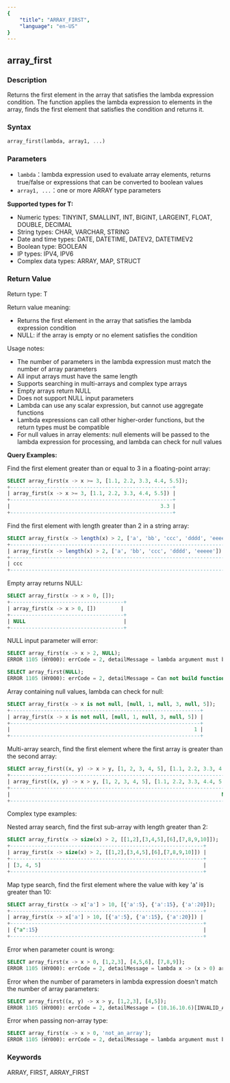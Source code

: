 ```yaml
---
{
    "title": "ARRAY_FIRST",
    "language": "en-US"
}
---
```


## array_first

<version since="2.0.0">

</version>

### Description

Returns the first element in the array that satisfies the lambda expression condition. The function applies the lambda expression to elements in the array, finds the first element that satisfies the condition and returns it.

### Syntax

```sql
array_first(lambda, array1, ...)
```

### Parameters

- `lambda`：lambda expression used to evaluate array elements, returns true/false or expressions that can be converted to boolean values
- `array1, ...`：one or more ARRAY<T> type parameters

**Supported types for T:**
- Numeric types: TINYINT, SMALLINT, INT, BIGINT, LARGEINT, FLOAT, DOUBLE, DECIMAL
- String types: CHAR, VARCHAR, STRING
- Date and time types: DATE, DATETIME, DATEV2, DATETIMEV2
- Boolean type: BOOLEAN
- IP types: IPV4, IPV6
- Complex data types: ARRAY, MAP, STRUCT

### Return Value

Return type: T

Return value meaning:
- Returns the first element in the array that satisfies the lambda expression condition
- NULL: if the array is empty or no element satisfies the condition

Usage notes:
- The number of parameters in the lambda expression must match the number of array parameters
- All input arrays must have the same length
- Supports searching in multi-arrays and complex type arrays
- Empty arrays return NULL
- Does not support NULL input parameters
- Lambda can use any scalar expression, but cannot use aggregate functions
- Lambda expressions can call other higher-order functions, but the return types must be compatible
- For null values in array elements: null elements will be passed to the lambda expression for processing, and lambda can check for null values

**Query Examples:**

Find the first element greater than or equal to 3 in a floating-point array:
```sql
SELECT array_first(x -> x >= 3, [1.1, 2.2, 3.3, 4.4, 5.5]);
+-----------------------------------------------------+
| array_first(x -> x >= 3, [1.1, 2.2, 3.3, 4.4, 5.5]) |
+-----------------------------------------------------+
|                                                 3.3 |
+-----------------------------------------------------+
```

Find the first element with length greater than 2 in a string array:
```sql
SELECT array_first(x -> length(x) > 2, ['a', 'bb', 'ccc', 'dddd', 'eeeee']);
+----------------------------------------------------------------------+
| array_first(x -> length(x) > 2, ['a', 'bb', 'ccc', 'dddd', 'eeeee']) |
+----------------------------------------------------------------------+
| ccc                                                                  |
+----------------------------------------------------------------------+
```

Empty array returns NULL:
```sql
SELECT array_first(x -> x > 0, []);
+-------------------------------------+
| array_first(x -> x > 0, [])        |
+-------------------------------------+
| NULL                                |
+-------------------------------------+
```

NULL input parameter will error:
```sql
SELECT array_first(x -> x > 2, NULL);
ERROR 1105 (HY000): errCode = 2, detailMessage = lambda argument must be array but is NULL

SELECT array_first(NULL);
ERROR 1105 (HY000): errCode = 2, detailMessage = Can not build function: 'array_first', expression: array_first(NULL), The 1st arg of array_filter must be lambda but is NULL
```

Array containing null values, lambda can check for null:
```sql
SELECT array_first(x -> x is not null, [null, 1, null, 3, null, 5]);
+--------------------------------------------------------------+
| array_first(x -> x is not null, [null, 1, null, 3, null, 5]) |
+--------------------------------------------------------------+
|                                                            1 |
+--------------------------------------------------------------+
```

Multi-array search, find the first element where the first array is greater than the second array:
```sql
SELECT array_first((x, y) -> x > y, [1, 2, 3, 4, 5], [1.1, 2.2, 3.3, 4.4, 5.5]);
+--------------------------------------------------------------------------+
| array_first((x, y) -> x > y, [1, 2, 3, 4, 5], [1.1, 2.2, 3.3, 4.4, 5.5]) |
+--------------------------------------------------------------------------+
|                                                                     NULL |
+--------------------------------------------------------------------------+
```

Complex type examples:

Nested array search, find the first sub-array with length greater than 2:
```sql
SELECT array_first(x -> size(x) > 2, [[1,2],[3,4,5],[6],[7,8,9,10]]);
+---------------------------------------------------------------+
| array_first(x -> size(x) > 2, [[1,2],[3,4,5],[6],[7,8,9,10]]) |
+---------------------------------------------------------------+
| [3, 4, 5]                                                     |
+---------------------------------------------------------------+
```

Map type search, find the first element where the value with key 'a' is greater than 10:
```sql
SELECT array_first(x -> x['a'] > 10, [{'a':5}, {'a':15}, {'a':20}]);
+---------------------------------------------------------------+
| array_first(x -> x['a'] > 10, [{'a':5}, {'a':15}, {'a':20}]) |
+---------------------------------------------------------------+
| {"a":15}                                                      |
+---------------------------------------------------------------+
```

Error when parameter count is wrong:
```sql
SELECT array_first(x -> x > 0, [1,2,3], [4,5,6], [7,8,9]);
ERROR 1105 (HY000): errCode = 2, detailMessage = lambda x -> (x > 0) arguments' size is not equal parameters' size
```

Error when the number of parameters in lambda expression doesn't match the number of array parameters:
```sql
SELECT array_first((x, y) -> x > y, [1,2,3], [4,5]);
ERROR 1105 (HY000): errCode = 2, detailMessage = (10.16.10.6)[INVALID_ARGUMENT]in array map function, the input column size are not equal completely, nested column data rows 1st size is 3, 2th size is 2.
```

Error when passing non-array type:
```sql
SELECT array_first(x -> x > 0, 'not_an_array');
ERROR 1105 (HY000): errCode = 2, detailMessage = lambda argument must be array but is 'not_an_array'
```

### Keywords

ARRAY, FIRST, ARRAY_FIRST
